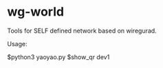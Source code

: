 # wg-world

Tools for SELF defined network based on wiregurad.

Usage:

$python3 yaoyao.py
$show\_qr dev1
